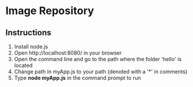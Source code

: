 # Image Repository
## Instructions
1. Install node.js
2. Open http://localhost:8080/ in your browser
3. Open the command line and go to the path where the folder 'hello' is located
4. Change path in myApp.js to your path (denoted with a '*' in comments)
5. Type <b>node myApp.js</b> in the command prompt to run
